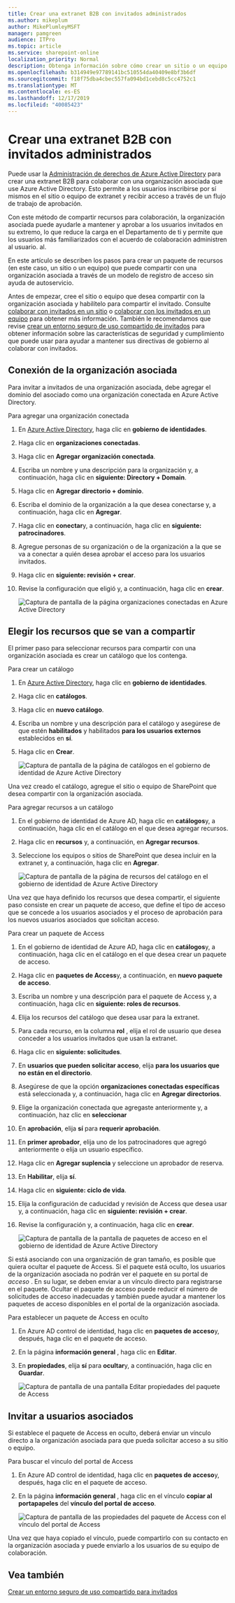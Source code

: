 ```yaml
---
title: Crear una extranet B2B con invitados administrados
ms.author: mikeplum
author: MikePlumleyMSFT
manager: pamgreen
audience: ITPro
ms.topic: article
ms.service: sharepoint-online
localization_priority: Normal
description: Obtenga información sobre cómo crear un sitio o un equipo de extranet B2B con usuarios invitados administrados desde una organización asociada.
ms.openlocfilehash: b314949e97789141bc510554da40409e8bf3b6df
ms.sourcegitcommit: f18f75dba4cbec557fa094bd1cebd8c5cc4752c1
ms.translationtype: MT
ms.contentlocale: es-ES
ms.lasthandoff: 12/17/2019
ms.locfileid: "40085423"
---
```

# <a name="create-a-b2b-extranet-with-managed-guests"></a>Crear una extranet B2B con invitados administrados

Puede usar la [Administración de derechos de Azure Active Directory](https://docs.microsoft.com/azure/active-directory/governance/entitlement-management-overview) para crear una extranet B2B para colaborar con una organización asociada que use Azure Active Directory. Esto permite a los usuarios inscribirse por sí mismos en el sitio o equipo de extranet y recibir acceso a través de un flujo de trabajo de aprobación.

Con este método de compartir recursos para colaboración, la organización asociada puede ayudarle a mantener y aprobar a los usuarios invitados en su extremo, lo que reduce la carga en el Departamento de ti y permite que los usuarios más familiarizados con el acuerdo de colaboración administren al usuario. al.

En este artículo se describen los pasos para crear un paquete de recursos (en este caso, un sitio o un equipo) que puede compartir con una organización asociada a través de un modelo de registro de acceso sin ayuda de autoservicio. 

Antes de empezar, cree el sitio o equipo que desea compartir con la organización asociada y habilítelo para compartir el invitado. Consulte [colaborar con invitados en un sitio](collaborate-in-a-site.md) o [colaborar con los invitados en un equipo](collaborate-as-a-team.md) para obtener más información. También le recomendamos que revise [crear un entorno seguro de uso compartido de invitados](create-a-secure-guest-sharing-environment.md) para obtener información sobre las características de seguridad y cumplimiento que puede usar para ayudar a mantener sus directivas de gobierno al colaborar con invitados.

## <a name="connect-the-partner-organization"></a>Conexión de la organización asociada

Para invitar a invitados de una organización asociada, debe agregar el dominio del asociado como una organización conectada en Azure Active Directory.

Para agregar una organización conectada
1. En [Azure Active Directory](https://aad.portal.azure.com), haga clic en **gobierno de identidades**.
2. Haga clic en **organizaciones conectadas**.
4. Haga clic en **Agregar organización conectada**.
5. Escriba un nombre y una descripción para la organización y, a continuación, haga clic en **siguiente: Directory + Domain**.
6. Haga clic en **Agregar directorio + dominio**.
7. Escriba el dominio de la organización a la que desea conectarse y, a continuación, haga clic en **Agregar**.
8. Haga clic en **conectar**y, a continuación, haga clic en **siguiente: patrocinadores**.
9. Agregue personas de su organización o de la organización a la que se va a conectar a quién desea aprobar el acceso para los usuarios invitados.
10. Haga clic en **siguiente: revisión + crear**.
11. Revise la configuración que eligió y, a continuación, haga clic en **crear**.

    ![Captura de pantalla de la página organizaciones conectadas en Azure Active Directory](media/identity-governance-connected-organizations.png)

## <a name="choose-the-resources-to-share"></a>Elegir los recursos que se van a compartir

El primer paso para seleccionar recursos para compartir con una organización asociada es crear un catálogo que los contenga.

Para crear un catálogo
1. En [Azure Active Directory](https://aad.portal.azure.com), haga clic en **gobierno de identidades**.
2. Haga clic en **catálogos**.
3. Haga clic en **nuevo catálogo**.
4. Escriba un nombre y una descripción para el catálogo y asegúrese de que estén **habilitados** y habilitados **para los usuarios externos** establecidos en **sí**.
5. Haga clic en **Crear**.

   ![Captura de pantalla de la página de catálogos en el gobierno de identidad de Azure Active Directory](media/identity-governance-catalogs.png)

Una vez creado el catálogo, agregue el sitio o equipo de SharePoint que desea compartir con la organización asociada.

Para agregar recursos a un catálogo
1. En el gobierno de identidad de Azure AD, haga clic en **catálogos**y, a continuación, haga clic en el catálogo en el que desea agregar recursos.
2. Haga clic en **recursos** y, a continuación, en **Agregar recursos**.
3. Seleccione los equipos o sitios de SharePoint que desea incluir en la extranet y, a continuación, haga clic en **Agregar**.

   ![Captura de pantalla de la página de recursos del catálogo en el gobierno de identidad de Azure Active Directory](media/identity-governance-catalog-resource.png)

Una vez que haya definido los recursos que desea compartir, el siguiente paso consiste en crear un paquete de acceso, que define el tipo de acceso que se concede a los usuarios asociados y el proceso de aprobación para los nuevos usuarios asociados que solicitan acceso.

Para crear un paquete de Access
1. En el gobierno de identidad de Azure AD, haga clic en **catálogos**y, a continuación, haga clic en el catálogo en el que desea crear un paquete de acceso.
2. Haga clic en **paquetes de Access**y, a continuación, en **nuevo paquete de acceso**.
3. Escriba un nombre y una descripción para el paquete de Access y, a continuación, haga clic en **siguiente: roles de recursos**.
4. Elija los recursos del catálogo que desea usar para la extranet.
5. Para cada recurso, en la columna **rol** , elija el rol de usuario que desea conceder a los usuarios invitados que usan la extranet.
6. Haga clic en **siguiente: solicitudes**.
7. En **usuarios que pueden solicitar acceso**, elija **para los usuarios que no están en el directorio**.
8. Asegúrese de que la opción **organizaciones conectadas específicas** está seleccionada y, a continuación, haga clic en **Agregar directorios**.
9. Elige la organización conectada que agregaste anteriormente y, a continuación, haz clic en **seleccionar**
10. En **aprobación**, elija **sí** para **requerir aprobación**.
11. En **primer aprobador**, elija uno de los patrocinadores que agregó anteriormente o elija un usuario específico.
12. Haga clic en **Agregar suplencia** y seleccione un aprobador de reserva.
13. En **Habilitar**, elija **sí**.
14. Haga clic en **siguiente: ciclo de vida**.
15. Elija la configuración de caducidad y revisión de Access que desea usar y, a continuación, haga clic en **siguiente: revisión + crear**.
16. Revise la configuración y, a continuación, haga clic en **crear**.

    ![Captura de pantalla de la pantalla de paquetes de acceso en el gobierno de identidad de Azure Active Directory](media/identity-governance-access-packages.png)

Si está asociando con una organización de gran tamaño, es posible que quiera ocultar el paquete de Access. Si el paquete está oculto, los usuarios de la organización asociada no podrán ver el paquete en su portal de *acceso* . En su lugar, se deben enviar a un vínculo directo para registrarse en el paquete. Ocultar el paquete de acceso puede reducir el número de solicitudes de acceso inadecuadas y también puede ayudar a mantener los paquetes de acceso disponibles en el portal de la organización asociada.

Para establecer un paquete de Access en oculto
1. En Azure AD control de identidad, haga clic en **paquetes de acceso**y, después, haga clic en el paquete de acceso.
2. En la página **información general** , haga clic en **Editar**.
3. En **propiedades**, elija **sí** para **ocultar**y, a continuación, haga clic en **Guardar**.

   ![Captura de pantalla de una pantalla Editar propiedades del paquete de Access](media/identity-governance-access-package-hidden.png)

## <a name="invite-partner-users"></a>Invitar a usuarios asociados

Si establece el paquete de Access en oculto, deberá enviar un vínculo directo a la organización asociada para que pueda solicitar acceso a su sitio o equipo.

Para buscar el vínculo del portal de Access
1. En Azure AD control de identidad, haga clic en **paquetes de acceso**y, después, haga clic en el paquete de acceso.
2. En la página **información general** , haga clic en el vínculo **copiar al portapapeles** del **vínculo del portal de acceso**.

   ![Captura de pantalla de las propiedades del paquete de Access con el vínculo del portal de Access](media/identity-governance-access-portal-link.png)

Una vez que haya copiado el vínculo, puede compartirlo con su contacto en la organización asociada y puede enviarlo a los usuarios de su equipo de colaboración.

## <a name="see-also"></a>Vea también

[Crear un entorno seguro de uso compartido para invitados](create-a-secure-guest-sharing-environment.md)

